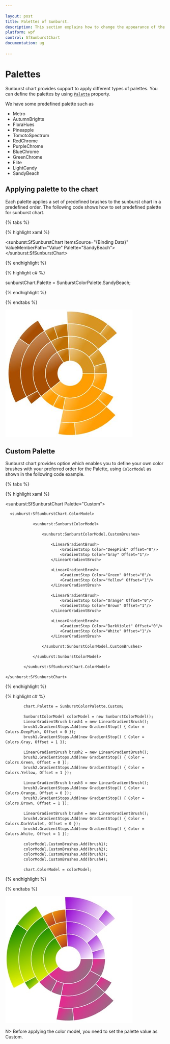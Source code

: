 ```yaml
---

layout: post
title: Palettes of Sunburst.
description: This section explains how to change the appearance of the SunburstChart.
platform: wpf 
control: SfSunburstChart 
documentation: ug

---
```


# Palettes

Sunburst chart provides support to apply different types of palettes. You can define the palettes by using [`Palette`](https://help.syncfusion.com/cr/cref_files/wpf/Syncfusion.SfSunburstChart.WPF~Syncfusion.UI.Xaml.SunburstChart.SfSunburstChart~Palette.html) property.

We have some predefined palette such as

* Metro
* AutumnBrights
* FloraHues
* Pineapple
* TomotoSpectrum
* RedChrome
* PurpleChrome
* BlueChrome
* GreenChrome
* Elite
* LightCandy
* SandyBeach

## Applying palette to the chart

Each palette applies a set of predefined brushes to the sunburst chart in a predefined order. The following code shows how to set predefined palette for sunburst chart.

{% tabs %}

{% highlight xaml %}

<sunburst:SfSunburstChart ItemsSource="{Binding Data}"
                          ValueMemberPath="Value" 
                          Palette="SandyBeach">
</sunburst:SfSunburstChart>

{% endhighlight %}

{% highlight c# %}

sunburstChart.Palette = SunburstColorPalette.SandyBeach;

{% endhighlight %}

{% endtabs %}

![](Palettes_images/Palettes_img1.jpeg)


## Custom Palette

Sunburst chart provides option which enables you to define your own color brushes with your preferred order for the Palette, using [`ColorModel`](https://help.syncfusion.com/cr/cref_files/wpf/Syncfusion.SfSunburstChart.WPF~Syncfusion.UI.Xaml.SunburstChart.SfSunburstChart~ColorModel.html) as shown in the following code example.

{% tabs %}

{% highlight xaml %}

<sunburst:SfSunburstChart Palette="Custom">

      <sunburst:SfSunburstChart.ColorModel>

                <sunburst:SunburstColorModel>
                    
                    <sunburst:SunburstColorModel.CustomBrushes>
                        
                        <LinearGradientBrush>
                            <GradientStop Color="DeepPink" Offset="0"/>
                            <GradientStop Color="Gray" Offset="1"/>
                        </LinearGradientBrush>
                        
                        <LinearGradientBrush>
                            <GradientStop Color="Green" Offset="0"/>
                            <GradientStop Color="Yellow" Offset="1"/>
                        </LinearGradientBrush>

                        <LinearGradientBrush>
                            <GradientStop Color="Orange" Offset="0"/>
                            <GradientStop Color="Brown" Offset="1"/>
                        </LinearGradientBrush>

                        <LinearGradientBrush>
                            <GradientStop Color="DarkViolet" Offset="0"/>
                            <GradientStop Color="White" Offset="1"/>
                        </LinearGradientBrush>

                    </sunburst:SunburstColorModel.CustomBrushes>
                    
                </sunburst:SunburstColorModel>
                
            </sunburst:SfSunburstChart.ColorModel>

    </sunburst:SfSunburstChart>

{% endhighlight %}

{% highlight c# %}

            chart.Palette = SunburstColorPalette.Custom;

            SunburstColorModel colorModel = new SunburstColorModel();
            LinearGradientBrush brush1 = new LinearGradientBrush();
            brush1.GradientStops.Add(new GradientStop() { Color = Colors.DeepPink, Offset = 0 });
            brush1.GradientStops.Add(new GradientStop() { Color = Colors.Gray, Offset = 1 });

            LinearGradientBrush brush2 = new LinearGradientBrush();
            brush2.GradientStops.Add(new GradientStop() { Color = Colors.Green, Offset = 0 });
            brush2.GradientStops.Add(new GradientStop() { Color = Colors.Yellow, Offset = 1 });

            LinearGradientBrush brush3 = new LinearGradientBrush();
            brush3.GradientStops.Add(new GradientStop() { Color = Colors.Orange, Offset = 0 });
            brush3.GradientStops.Add(new GradientStop() { Color = Colors.Brown, Offset = 1 });

            LinearGradientBrush brush4 = new LinearGradientBrush();
            brush4.GradientStops.Add(new GradientStop() { Color = Colors.DarkViolet, Offset = 0 });
            brush4.GradientStops.Add(new GradientStop() { Color = Colors.White, Offset = 1 });

            colorModel.CustomBrushes.Add(brush1);
            colorModel.CustomBrushes.Add(brush2);
            colorModel.CustomBrushes.Add(brush3);
            colorModel.CustomBrushes.Add(brush4);

            chart.ColorModel = colorModel;

{% endhighlight %}

{% endtabs %}

![](Palettes_images/Palettes_img2.jpeg)

N> Before applying the color model, you need to set the palette value as Custom.

